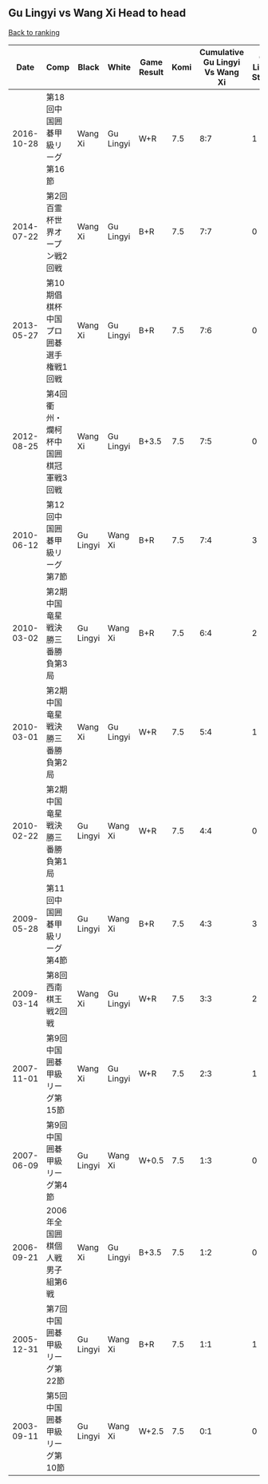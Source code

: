 ## Gu Lingyi vs Wang Xi Head to head

[Back to ranking](../../index.md)




| **Date** | **Comp** | **Black** | **White** | **Game Result** | **Komi** | **Cumulative Gu Lingyi Vs Wang Xi** | **Gu Lingyi Streak** | **Wang Xi Streak** | 
| --- | --- | --- | --- | --- | --- | --- | --- | --- |
| 2016-10-28 | 第18回中国囲碁甲級リーグ第16節 | Wang Xi | Gu Lingyi | W+R | 7.5 | 8:7 | 1 | 0 | 
| 2014-07-22 | 第2回百霊杯世界オープン戦2回戦 | Wang Xi | Gu Lingyi | B+R | 7.5 | 7:7 | 0 | 3 | 
| 2013-05-27 | 第10期倡棋杯中国プロ囲碁選手権戦1回戦 | Wang Xi | Gu Lingyi | B+R | 7.5 | 7:6 | 0 | 2 | 
| 2012-08-25 | 第4回衢州・爛柯杯中国囲棋冠軍戦3回戦 | Wang Xi | Gu Lingyi | B+3.5 | 7.5 | 7:5 | 0 | 1 | 
| 2010-06-12 | 第12回中国囲碁甲級リーグ第7節 | Gu Lingyi | Wang Xi | B+R | 7.5 | 7:4 | 3 | 0 | 
| 2010-03-02 | 第2期中国竜星戦決勝三番勝負第3局 | Gu Lingyi | Wang Xi | B+R | 7.5 | 6:4 | 2 | 0 | 
| 2010-03-01 | 第2期中国竜星戦決勝三番勝負第2局 | Wang Xi | Gu Lingyi | W+R | 7.5 | 5:4 | 1 | 0 | 
| 2010-02-22 | 第2期中国竜星戦決勝三番勝負第1局 | Gu Lingyi | Wang Xi | W+R | 7.5 | 4:4 | 0 | 1 | 
| 2009-05-28 | 第11回中国囲碁甲級リーグ第4節 | Gu Lingyi | Wang Xi | B+R | 7.5 | 4:3 | 3 | 0 | 
| 2009-03-14 | 第8回西南棋王戦2回戦 | Wang Xi | Gu Lingyi | W+R | 7.5 | 3:3 | 2 | 0 | 
| 2007-11-01 | 第9回中国囲碁甲級リーグ第15節 | Wang Xi | Gu Lingyi | W+R | 7.5 | 2:3 | 1 | 0 | 
| 2007-06-09 | 第9回中国囲碁甲級リーグ第4節 | Gu Lingyi | Wang Xi | W+0.5 | 7.5 | 1:3 | 0 | 2 | 
| 2006-09-21 | 2006年全国囲棋個人戦男子組第6戦 | Wang Xi | Gu Lingyi | B+3.5 | 7.5 | 1:2 | 0 | 1 | 
| 2005-12-31 | 第7回中国囲碁甲級リーグ第22節 | Gu Lingyi | Wang Xi | B+R | 7.5 | 1:1 | 1 | 0 | 
| 2003-09-11 | 第5回中国囲碁甲級リーグ第10節 | Gu Lingyi | Wang Xi | W+2.5 | 7.5 | 0:1 | 0 | 1 |




